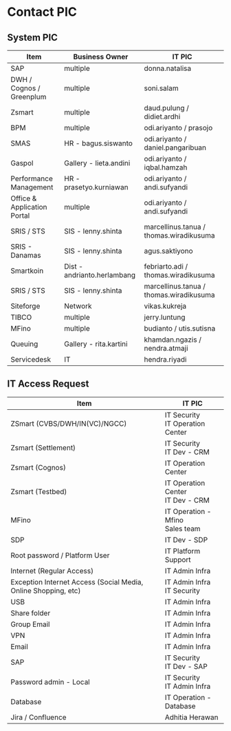 # Contact PIC

## System PIC
|Item                           |Business Owner         |IT PIC|
|----                           |----                   |----|
|SAP                            |multiple               |donna.natalisa |
|DWH / Cognos / Greenplum       |multiple               |soni.salam|
|Zsmart                         |multiple               |daud.pulung / didiet.ardhi|
|BPM                            |multiple               | odi.ariyanto / prasojo|
|SMAS                           |HR - bagus.siswanto    | odi.ariyanto / daniel.pangaribuan|
|Gaspol                         |Gallery - lieta.andini | odi.ariyanto / iqbal.hamzah|
|Performance Management         |HR - prasetyo.kurniawan| odi.ariyanto / andi.sufyandi |
|Office & Application Portal    |multiple               | odi.ariyanto / andi.sufyandi |
|SRIS / STS                     |SIS - lenny.shinta     |marcellinus.tanua / thomas.wiradikusuma|
|SRIS - Danamas                 |SIS - lenny.shinta     |agus.saktiyono|
|Smartkoin                      |Dist - andrianto.herlambang |febriarto.adi / thomas.wiradikusuma|
|SRIS / STS                     |SIS - lenny.shinta     |marcellinus.tanua / thomas.wiradikusuma|
|Siteforge                      |Network                |vikas.kukreja|
|TIBCO                          |multiple               |jerry.luntung|
|MFino                          |multiple               |budianto / utis.sutisna|
|Queuing                        |Gallery - rita.kartini |khamdan.ngazis / nendra.atmaji|
|Servicedesk                    |IT                     |hendra.riyadi|


## IT Access Request
|Item                           |IT PIC         |
|----                           |----           |
|ZSmart (CVBS/DWH/IN(VC)/NGCC)|IT Security <br> IT Operation Center|
|Zsmart (Settlement)|IT Security <br> IT Dev - CRM|
|Zsmart (Cognos)|IT Operation Center|
|Zsmart (Testbed) |IT Operation Center <br> IT Dev - CRM|
|MFino|IT Operation - Mfino <br> Sales team|
|SDP|IT Dev - SDP|
|Root password / Platform User|IT Platform Support|
|Internet (Regular Access)|IT Admin Infra|
|Exception Internet Access (Social Media, Online Shopping, etc)|IT Admin Infra <br> IT Security|
|USB|IT Admin Infra|
|Share folder|IT Admin Infra|
|Group Email|IT Admin Infra|
|VPN|IT Admin Infra|
|Email|IT Admin Infra|
|SAP|IT Security <br> IT Dev - SAP|
|Password admin - Local|IT Security <br> IT Admin Infra|
|Database|IT Operation - Database|
|Jira / Confluence|Adhitia Herawan|